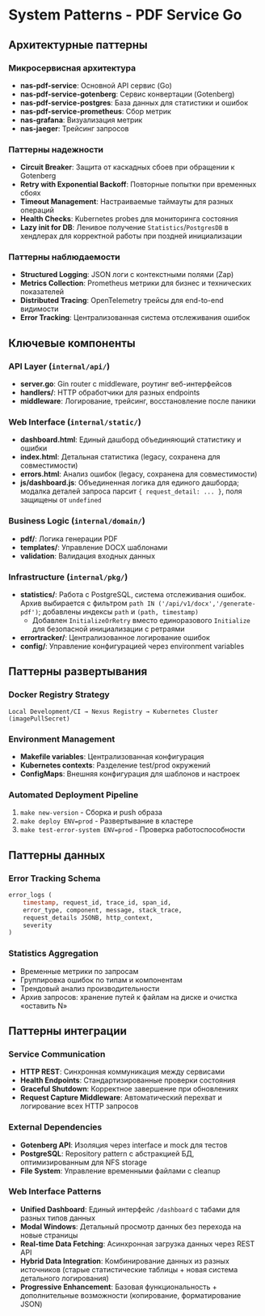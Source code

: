 # System Patterns - PDF Service Go

## Архитектурные паттерны

### Микросервисная архитектура

- **nas-pdf-service**: Основной API сервис (Go)
- **nas-pdf-service-gotenberg**: Сервис конвертации (Gotenberg)
- **nas-pdf-service-postgres**: База данных для статистики и ошибок
- **nas-pdf-service-prometheus**: Сбор метрик
- **nas-grafana**: Визуализация метрик
- **nas-jaeger**: Трейсинг запросов

### Паттерны надежности

- **Circuit Breaker**: Защита от каскадных сбоев при обращении к Gotenberg
- **Retry with Exponential Backoff**: Повторные попытки при временных сбоях
- **Timeout Management**: Настраиваемые таймауты для разных операций
- **Health Checks**: Kubernetes probes для мониторинга состояния
- **Lazy init for DB**: Ленивое получение `Statistics`/`PostgresDB` в хендлерах для корректной работы при поздней инициализации

### Паттерны наблюдаемости

- **Structured Logging**: JSON логи с контекстными полями (Zap)
- **Metrics Collection**: Prometheus метрики для бизнес и технических показателей
- **Distributed Tracing**: OpenTelemetry трейсы для end-to-end видимости
- **Error Tracking**: Централизованная система отслеживания ошибок

## Ключевые компоненты

### API Layer (`internal/api/`)

- **server.go**: Gin router с middleware, роутинг веб-интерфейсов
- **handlers/**: HTTP обработчики для разных endpoints
- **middleware**: Логирование, трейсинг, восстановление после паники

### Web Interface (`internal/static/`)

- **dashboard.html**: Единый дашборд объединяющий статистику и ошибки
- **index.html**: Детальная статистика (legacy, сохранена для совместимости)
- **errors.html**: Анализ ошибок (legacy, сохранена для совместимости)
- **js/dashboard.js**: Объединенная логика для единого дашборда; модалка деталей запроса парсит `{ request_detail: ... }`, поля защищены от `undefined`

### Business Logic (`internal/domain/`)

- **pdf/**: Логика генерации PDF
- **templates/**: Управление DOCX шаблонами
- **validation**: Валидация входных данных

### Infrastructure (`internal/pkg/`)

- **statistics/**: Работа с PostgreSQL, система отслеживания ошибок. Архив выбирается с фильтром `path IN ('/api/v1/docx','/generate-pdf')`; добавлены индексы `path` и `(path, timestamp)`
  - Добавлен `InitializeOrRetry` вместо единоразового `Initialize` для безопасной инициализации с ретраями
- **errortracker/**: Централизованное логирование ошибок
- **config/**: Управление конфигурацией через environment variables

## Паттерны развертывания

### Docker Registry Strategy

```
Local Development/CI → Nexus Registry → Kubernetes Cluster (imagePullSecret)
```

### Environment Management

- **Makefile variables**: Централизованная конфигурация
- **Kubernetes contexts**: Разделение test/prod окружений
- **ConfigMaps**: Внешняя конфигурация для шаблонов и настроек

### Automated Deployment Pipeline

1. `make new-version` - Сборка и push образа
2. `make deploy ENV=prod` - Развертывание в кластере
3. `make test-error-system ENV=prod` - Проверка работоспособности

## Паттерны данных

### Error Tracking Schema

```sql
error_logs (
    timestamp, request_id, trace_id, span_id,
    error_type, component, message, stack_trace,
    request_details JSONB, http_context,
    severity
)
```

### Statistics Aggregation

- Временные метрики по запросам
- Группировка ошибок по типам и компонентам
- Трендовый анализ производительности
- Архив запросов: хранение путей к файлам на диске и очистка «оставить N»

## Паттерны интеграции

### Service Communication

- **HTTP REST**: Синхронная коммуникация между сервисами
- **Health Endpoints**: Стандартизированные проверки состояния
- **Graceful Shutdown**: Корректное завершение при обновлениях
- **Request Capture Middleware**: Автоматический перехват и логирование всех HTTP запросов

### External Dependencies

- **Gotenberg API**: Изоляция через interface и mock для тестов
- **PostgreSQL**: Repository pattern с абстракцией БД, оптимизированным для NFS storage
- **File System**: Управление временными файлами с cleanup

### Web Interface Patterns

- **Unified Dashboard**: Единый интерфейс `/dashboard` с табами для разных типов данных
- **Modal Windows**: Детальный просмотр данных без перехода на новые страницы
- **Real-time Data Fetching**: Асинхронная загрузка данных через REST API
- **Hybrid Data Integration**: Комбинирование данных из разных источников (старые статистические таблицы + новая система детального логирования)
- **Progressive Enhancement**: Базовая функциональность + дополнительные возможности (копирование, форматирование JSON)

